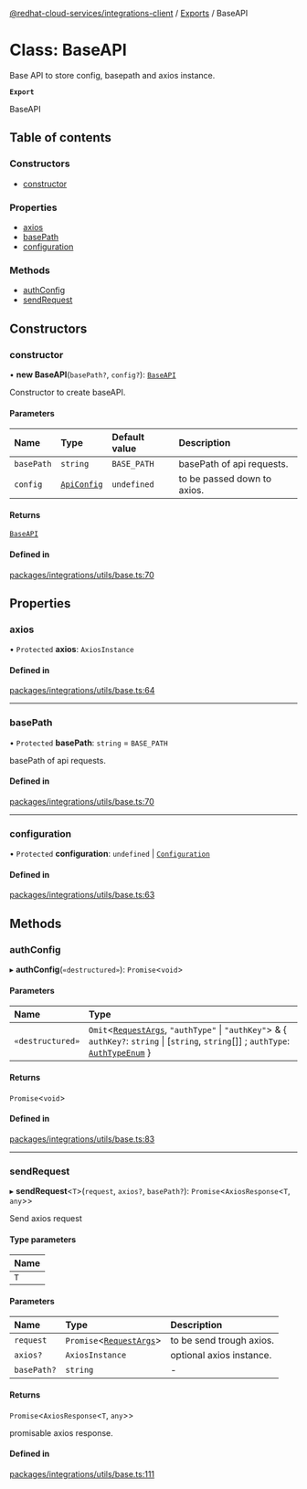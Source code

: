 [@redhat-cloud-services/integrations-client](../README.md) / [Exports](../modules.md) / BaseAPI

# Class: BaseAPI

Base API to store config, basepath and axios instance.

**`Export`**

BaseAPI

## Table of contents

### Constructors

- [constructor](BaseAPI.md#constructor)

### Properties

- [axios](BaseAPI.md#axios)
- [basePath](BaseAPI.md#basepath)
- [configuration](BaseAPI.md#configuration)

### Methods

- [authConfig](BaseAPI.md#authconfig)
- [sendRequest](BaseAPI.md#sendrequest)

## Constructors

### constructor

• **new BaseAPI**(`basePath?`, `config?`): [`BaseAPI`](BaseAPI.md)

Constructor to create baseAPI.

#### Parameters

| Name | Type | Default value | Description |
| :------ | :------ | :------ | :------ |
| `basePath` | `string` | `BASE_PATH` | basePath of api requests. |
| `config` | [`ApiConfig`](../interfaces/ApiConfig.md) | `undefined` | to be passed down to axios. |

#### Returns

[`BaseAPI`](BaseAPI.md)

#### Defined in

[packages/integrations/utils/base.ts:70](https://github.com/RedHatInsights/javascript-clients/blob/main/packages/integrations/utils/base.ts#L70)

## Properties

### axios

• `Protected` **axios**: `AxiosInstance`

#### Defined in

[packages/integrations/utils/base.ts:64](https://github.com/RedHatInsights/javascript-clients/blob/main/packages/integrations/utils/base.ts#L64)

___

### basePath

• `Protected` **basePath**: `string` = `BASE_PATH`

basePath of api requests.

#### Defined in

[packages/integrations/utils/base.ts:70](https://github.com/RedHatInsights/javascript-clients/blob/main/packages/integrations/utils/base.ts#L70)

___

### configuration

• `Protected` **configuration**: `undefined` \| [`Configuration`](Configuration.md)

#### Defined in

[packages/integrations/utils/base.ts:63](https://github.com/RedHatInsights/javascript-clients/blob/main/packages/integrations/utils/base.ts#L63)

## Methods

### authConfig

▸ **authConfig**(`«destructured»`): `Promise`\<`void`\>

#### Parameters

| Name | Type |
| :------ | :------ |
| `«destructured»` | `Omit`\<[`RequestArgs`](../interfaces/RequestArgs.md), ``"authType"`` \| ``"authKey"``\> & \{ `authKey?`: `string` \| [`string`, `string`[]] ; `authType`: [`AuthTypeEnum`](../modules.md#authtypeenum)  } |

#### Returns

`Promise`\<`void`\>

#### Defined in

[packages/integrations/utils/base.ts:83](https://github.com/RedHatInsights/javascript-clients/blob/main/packages/integrations/utils/base.ts#L83)

___

### sendRequest

▸ **sendRequest**\<`T`\>(`request`, `axios?`, `basePath?`): `Promise`\<`AxiosResponse`\<`T`, `any`\>\>

Send axios request

#### Type parameters

| Name |
| :------ |
| `T` |

#### Parameters

| Name | Type | Description |
| :------ | :------ | :------ |
| `request` | `Promise`\<[`RequestArgs`](../interfaces/RequestArgs.md)\> | to be send trough axios. |
| `axios?` | `AxiosInstance` | optional axios instance. |
| `basePath?` | `string` | - |

#### Returns

`Promise`\<`AxiosResponse`\<`T`, `any`\>\>

promisable axios response.

#### Defined in

[packages/integrations/utils/base.ts:111](https://github.com/RedHatInsights/javascript-clients/blob/main/packages/integrations/utils/base.ts#L111)
